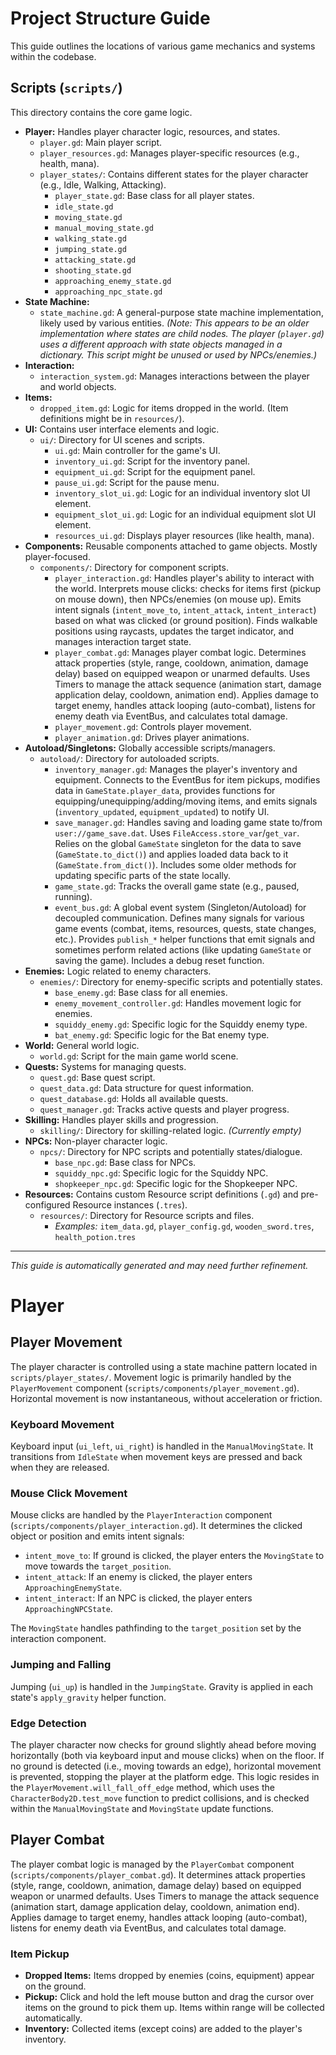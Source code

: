 # Project Structure Guide

This guide outlines the locations of various game mechanics and systems within the codebase.

## Scripts (`scripts/`)

This directory contains the core game logic.

*   **Player:** Handles player character logic, resources, and states.
    *   `player.gd`: Main player script.
    *   `player_resources.gd`: Manages player-specific resources (e.g., health, mana).
    *   `player_states/`: Contains different states for the player character (e.g., Idle, Walking, Attacking).
        *   `player_state.gd`: Base class for all player states.
        *   `idle_state.gd`
        *   `moving_state.gd`
        *   `manual_moving_state.gd`
        *   `walking_state.gd`
        *   `jumping_state.gd`
        *   `attacking_state.gd`
        *   `shooting_state.gd`
        *   `approaching_enemy_state.gd`
        *   `approaching_npc_state.gd`
*   **State Machine:**
    *   `state_machine.gd`: A general-purpose state machine implementation, likely used by various entities. *(Note: This appears to be an older implementation where states are child nodes. The player (`player.gd`) uses a different approach with state objects managed in a dictionary. This script might be unused or used by NPCs/enemies.)*
*   **Interaction:**
    *   `interaction_system.gd`: Manages interactions between the player and world objects.
*   **Items:**
    *   `dropped_item.gd`: Logic for items dropped in the world. (Item definitions might be in `resources/`).
*   **UI:** Contains user interface elements and logic.
    *   `ui/`: Directory for UI scenes and scripts.
        *   `ui.gd`: Main controller for the game's UI.
        *   `inventory_ui.gd`: Script for the inventory panel.
        *   `equipment_ui.gd`: Script for the equipment panel.
        *   `pause_ui.gd`: Script for the pause menu.
        *   `inventory_slot_ui.gd`: Logic for an individual inventory slot UI element.
        *   `equipment_slot_ui.gd`: Logic for an individual equipment slot UI element.
        *   `resources_ui.gd`: Displays player resources (like health, mana).
*   **Components:** Reusable components attached to game objects. Mostly player-focused.
    *   `components/`: Directory for component scripts.
        *   `player_interaction.gd`: Handles player's ability to interact with the world. Interprets mouse clicks: checks for items first (pickup on mouse down), then NPCs/enemies (on mouse up). Emits intent signals (`intent_move_to`, `intent_attack`, `intent_interact`) based on what was clicked (or ground position). Finds walkable positions using raycasts, updates the target indicator, and manages interaction target state.
        *   `player_combat.gd`: Manages player combat logic. Determines attack properties (style, range, cooldown, animation, damage delay) based on equipped weapon or unarmed defaults. Uses Timers to manage the attack sequence (animation start, damage application delay, cooldown, animation end). Applies damage to target enemy, handles attack looping (auto-combat), listens for enemy death via EventBus, and calculates total damage.
        *   `player_movement.gd`: Controls player movement.
        *   `player_animation.gd`: Drives player animations.
*   **Autoload/Singletons:** Globally accessible scripts/managers.
    *   `autoload/`: Directory for autoloaded scripts.
        *   `inventory_manager.gd`: Manages the player's inventory and equipment. Connects to the EventBus for item pickups, modifies data in `GameState.player_data`, provides functions for equipping/unequipping/adding/moving items, and emits signals (`inventory_updated`, `equipment_updated`) to notify UI.
        *   `save_manager.gd`: Handles saving and loading game state to/from `user://game_save.dat`. Uses `FileAccess.store_var`/`get_var`. Relies on the global `GameState` singleton for the data to save (`GameState.to_dict()`) and applies loaded data back to it (`GameState.from_dict()`). Includes some older methods for updating specific parts of the state locally.
        *   `game_state.gd`: Tracks the overall game state (e.g., paused, running).
        *   `event_bus.gd`: A global event system (Singleton/Autoload) for decoupled communication. Defines many signals for various game events (combat, items, resources, quests, state changes, etc.). Provides `publish_*` helper functions that emit signals and sometimes perform related actions (like updating `GameState` or saving the game). Includes a debug reset function.
*   **Enemies:** Logic related to enemy characters.
    *   `enemies/`: Directory for enemy-specific scripts and potentially states.
        *   `base_enemy.gd`: Base class for all enemies.
        *   `enemy_movement_controller.gd`: Handles movement logic for enemies.
        *   `squiddy_enemy.gd`: Specific logic for the Squiddy enemy type.
        *   `bat_enemy.gd`: Specific logic for the Bat enemy type.
*   **World:** General world logic.
    *   `world.gd`: Script for the main game world scene.
*   **Quests:** Systems for managing quests.
    *   `quest.gd`: Base quest script.
    *   `quest_data.gd`: Data structure for quest information.
    *   `quest_database.gd`: Holds all available quests.
    *   `quest_manager.gd`: Tracks active quests and player progress.
*   **Skilling:** Handles player skills and progression.
    *   `skilling/`: Directory for skilling-related logic. *(Currently empty)*
*   **NPCs:** Non-player character logic.
    *   `npcs/`: Directory for NPC scripts and potentially states/dialogue.
        *   `base_npc.gd`: Base class for NPCs.
        *   `squiddy_npc.gd`: Specific logic for the Squiddy NPC.
        *   `shopkeeper_npc.gd`: Specific logic for the Shopkeeper NPC.
*   **Resources:** Contains custom Resource script definitions (`.gd`) and pre-configured Resource instances (`.tres`).
    *   `resources/`: Directory for Resource scripts and files.
        *   *Examples:* `item_data.gd`, `player_config.gd`, `wooden_sword.tres`, `health_potion.tres`

---

*This guide is automatically generated and may need further refinement.*

# Player

## Player Movement

The player character is controlled using a state machine pattern located in `scripts/player_states/`. Movement logic is primarily handled by the `PlayerMovement` component (`scripts/components/player_movement.gd`). Horizontal movement is now instantaneous, without acceleration or friction.

### Keyboard Movement

Keyboard input (`ui_left`, `ui_right`) is handled in the `ManualMovingState`. It transitions from `IdleState` when movement keys are pressed and back when they are released.

### Mouse Click Movement

Mouse clicks are handled by the `PlayerInteraction` component (`scripts/components/player_interaction.gd`). It determines the clicked object or position and emits intent signals:

*   `intent_move_to`: If ground is clicked, the player enters the `MovingState` to move towards the `target_position`.
*   `intent_attack`: If an enemy is clicked, the player enters `ApproachingEnemyState`.
*   `intent_interact`: If an NPC is clicked, the player enters `ApproachingNPCState`.

The `MovingState` handles pathfinding to the `target_position` set by the interaction component.

### Jumping and Falling

Jumping (`ui_up`) is handled in the `JumpingState`. Gravity is applied in each state's `apply_gravity` helper function.

### Edge Detection

The player character now checks for ground slightly ahead before moving horizontally (both via keyboard input and mouse clicks) when on the floor. If no ground is detected (i.e., moving towards an edge), horizontal movement is prevented, stopping the player at the platform edge. This logic resides in the `PlayerMovement.will_fall_off_edge` method, which uses the `CharacterBody2D.test_move` function to predict collisions, and is checked within the `ManualMovingState` and `MovingState` update functions.

## Player Combat

The player combat logic is managed by the `PlayerCombat` component (`scripts/components/player_combat.gd`). It determines attack properties (style, range, cooldown, animation, damage delay) based on equipped weapon or unarmed defaults. Uses Timers to manage the attack sequence (animation start, damage application delay, cooldown, animation end). Applies damage to target enemy, handles attack looping (auto-combat), listens for enemy death via EventBus, and calculates total damage.

### Item Pickup

- **Dropped Items:** Items dropped by enemies (coins, equipment) appear on the ground.
- **Pickup:** Click and hold the left mouse button and drag the cursor over items on the ground to pick them up. Items within range will be collected automatically.
- **Inventory:** Collected items (except coins) are added to the player's inventory. 